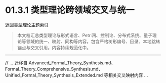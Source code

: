 # 01.3.1 类型理论跨领域交叉与统一

[返回类型理论主题索引](./README.md)

> 本文档汇总类型理论与形式语言、Petri网、控制论、分布式系统、量子理论等领域的统一、映射、同构等内容，包含严格树形编号、目录、本地跳转锚点与交叉引用，内容持续规范化中。

---

// ... 迁移自 Advanced_Formal_Theory_Synthesis.md、Formal_Theory_Comprehensive_Synthesis.md、Unified_Formal_Theory_Synthesis_Extended.md 等相关交叉映射内容 ...
